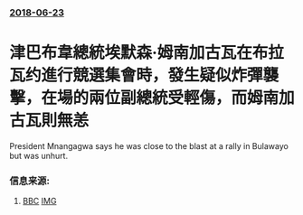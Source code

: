 ### [2018-06-23](/news/2018/06/23/index.md)

##### 
# 津巴布韋總統埃默森·姆南加古瓦在布拉瓦约進行競選集會時，發生疑似炸彈襲擊，在場的兩位副總統受輕傷，而姆南加古瓦則無恙 

President Mnangagwa says he was close to the blast at a rally in Bulawayo but was unhurt.


### 信息来源:

1. [BBC](https://www.bbc.com/news/world-africa-44586218) [IMG](https://ichef.bbci.co.uk/images/ic/1024x576/p07132z4.jpg)
